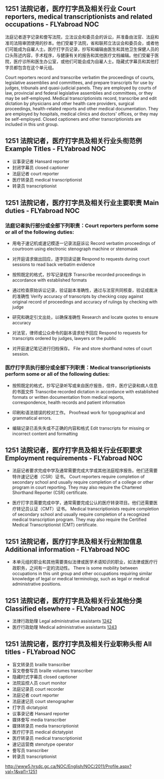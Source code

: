 ## 1251 法院记者，医疗打字员及相关行业 Court reporters, medical transcriptionists and related occupations - FLYabroad NOC

法庭记者逐字记录和誊写法院，立法议会和委员会的诉讼，并准备由法官、法庭和准司法陪审团使用的抄本。他们受雇于法院，省和联邦立法议会和委员会，或者他们可能成为自雇人士。医疗打字员记录，抄写和编辑由医生和其他卫生保健人员的口头陈述内容，手术程序，与健康有关的报告和其他医疗文档编辑。他们受雇于医院，医疗诊所和医生办公室，或他们可能会成为自雇人士。隐藏式字幕员和其他打字员都包含在这个单元组。

Court reporters record and transcribe verbatim the proceedings of courts, legislative assemblies and committees, and prepare transcripts for use by judges, tribunals and quasi-judicial panels. They are employed by courts of law, provincial and federal legislative assemblies and committees, or they may be self-employed. Medical transcriptionists record, transcribe and edit dictation by physicians and other health care providers, surgical proceedings, health-related reports and other medical documentation. They are employed by hospitals, medical clinics and doctors' offices, or they may be self-employed. Closed captioners and other transcriptionists are included in this unit group.

## 1251 法院记者，医疗打字员及相关行业头衔范例 Example Titles - FLYabroad NOC

* 议事录记者 Hansard reporter
* 封闭字幕员 closed captioner
* 法庭记者 court reporter
* 医疗转录员 medical transcriptionist
* 转录员 transcriptionist

## 1251 法院记者，医疗打字员及相关行业主要职责 Main duties - FLYabroad NOC

### 法庭记者执行部分或全部下列职责：Court reporters perform some or all of the following duties:

* 用电子速记机或速记模逐一记录法庭诉讼
Record verbatim proceedings of courtroom using electronic stenograph machine or stenomask

* 对开庭请求做出回应，逐字回读证据
Respond to requests during court sessions to read back verbatim evidence

* 按照既定的格式，抄写记录程序
Transcribe recorded proceedings in accordance with established formats

* 通过检查原始诉讼记录，验证副本准确性，通过与法官共同核查，验证成裁决的准确性
Verify accuracy of transcripts by checking copy against original record of proceedings and accuracy of rulings by checking with judge

* 研究和确定引文出处，以确保准确性
Research and locate quotes to ensure accuracy

* 对法官，律师或公众命令的副本请求给予回应
Respond to requests for transcripts ordered by judges, lawyers or the public

* 对开庭速记笔记进行归档保存。
File and store shorthand notes of court session.

### 医疗打字员执行部分或全部下列职责：Medical transcriptionists perform some or all of the following duties:

* 按照既定的格式，抄写记录听写或来自医疗报告，信件，医疗记录和病人信息的书面文件
Transcribe recorded dictation in accordance with established formats or written documentation from medical reports, correspondence, health records and patient information

* 印刷和语法错误的校对工作。
Proofread work for typographical and grammatical errors.

* 编辑记录已丢失失或不正确的内容和格式
Edit transcripts for missing or incorrect content and formatting

## 1251 法院记者，医疗打字员及相关行业任职要求 Employment requirements - FLYabroad NOC

* 法庭记者要求完成中学及通常需要完成大学或其他法庭程序报告。他们还需要特许速记记者（CSR）证书。
Court reporters require completion of secondary school and usually require completion of a college or other program in court reporting. They may also require the Chartered Shorthand Reporter (CSR) certificate.

* 医疗打字员需要完成中学，通常需要完成公认的医疗转录项目。他们还需要医疗转记员认证（CMT）证书。
Medical transcriptionists require completion of secondary school and usually require completion of a recognized medical transcription program. They may also require the Certified Medical Transcriptionist (CMT) certificate.

## 1251 法院记者，医疗打字员及相关行业附加信息 Additional information - FLYabroad NOC

* 本单元组的职业和其他需要类似法律或医学术语知识的职业，如法律或医疗行政职务，之间有一定的流动性。
There is some mobility between occupations in this unit group and other occupations requiring similar knowledge of legal or medical terminology, such as legal or medical administrative positions.

## 1251 法院记者，医疗打字员及相关行业其他分类 Classified elsewhere - FLYabroad NOC

* 法律行政助理 Legal administrative assistants [1242](1242)
* 医疗行政助理 Medical administrative assistants [1243](1243)

## 1251 法院记者，医疗打字员及相关行业职称头衔 All titles - FLYabroad NOC

* 盲文转录员 braille transcriber
* 盲文卷誊写员 braille volumes transcriber
* 隐藏时式字幕员 closed captioner
* 法院监控人员 court monitor
* 法庭记录员 court recorder
* 法庭记者 court reporter
* 法庭速记员 court stenographer
* 打字员 dictatypist
* 议事录记者 Hansard reporter
* 媒体誊写 media transcriber
* 媒体转录员 media transcriptionist
* 医疗打字员 medical dictatypist
* 医疗转录员 medical transcriptionist
* 速记运营商 stenotype operator
* 誊写员 transcriber
* 转录员 transcriptionist

http://www5.hrsdc.gc.ca/NOC/English/NOC/2011/Profile.aspx?val=1&val1=1251